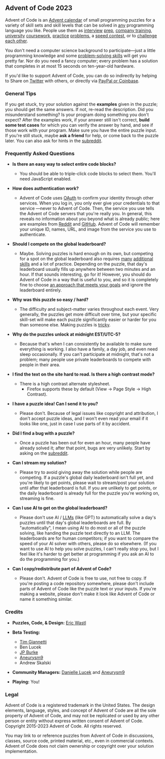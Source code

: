 [](#advent-of-code-2023)Advent of Code 2023
---
Advent of Code is an [Advent calendar](https://en.wikipedia.org/wiki/Advent_calendar)
of small programming puzzles for a variety of skill sets and skill levels that can be solved
in [any](https://github.com/search?q=advent+of+code) programming language you like. 
People use them as 
[interview](https://y3l2n.com/2018/05/09/interview-prep-advent-of-code/)
[prep](https://twitter.com/dznqbit/status/1037607793144938497),
[company training](https://twitter.com/pgoultiaev/status/950805811583963137),
[university](https://gitlab.com/imhoffman/fa19b4-mat3006/wikis/home)
[coursework](https://gribblelab.org/teaching/scicomp2021/index.html),
[practice](https://twitter.com/mrdanielklein/status/936267621468483584)
[problems](https://comp215.blogs.rice.edu/),
a [speed contest](https://adventofcode.com/leaderboard),
or to [challenge each other](https://www.reddit.com/r/adventofcode/search?q=flair%3Aupping&restrict_sr=on).

You don't need a computer science background
to participate—just a little programming knowledge and some 
[problem-solving skills](https://www.reddit.com/r/adventofcode/comments/7kd8jt/what_would_you_say_are_the_minimal_skills_for/dre0uu3/)
will get you pretty far. 
Nor do you need a fancy computer;
every problem has a solution that completes in at most 15 seconds on ten-year-old hardware.

If you'd like to support Advent of Code, 
you can do so indirectly
by helping
to Share on [Twitter](https://twitter.com/intent/tweet?text=Daily+programming+puzzles+at+Advent+of+Code&url=https%3A%2F%2Fadventofcode%2Ecom%2F&related=ericwastl&hashtags=AdventOfCode)
with others, or directly via [PayPal or Coinbase](https://adventofcode.com/2023/support).

### [](#general-tips)General Tips
If you get stuck, try your solution against the **examples** given in the puzzle;
you should get the same answers. 
If not, re-read the description. 
Did you misunderstand something?
Is your program doing something you don't expect?
After the examples work, if your answer still isn't correct,
**build some test cases** for which you can verify the answer by hand,
and see if those work with your program. 
Make sure you have the entire puzzle input. 
If you're still stuck, maybe **ask a friend** for help, 
or come back to the puzzle later. 
You can also ask for hints in the [subreddit](https://www.reddit.com/r/adventofcode/).

### [](#frequently-asked-questions)Frequently Asked Questions

* **Is there an easy way to select entire code blocks?**
  * You should be able to triple-click code blocks to select them. 
  You'll need JavaScript enabled.

* **How does authentication work?** 
  * Advent of Code uses [OAuth](https://en.wikipedia.org/wiki/OAuth)
  to confirm your identity through other services. When you log in,
  you only ever give your credentials to that service —never to Advent of Code.
  Then, the service you use tells the Advent of Code servers that you're really you.
  In general, this reveals no information about you beyond what is already public;
  here are examples from [Reddit](https://api.reddit.com/user/reddit/about)
  and [GitHub](https://api.github.com/users/octocat).
  Advent of Code will remember your unique ID, names, URL,
  and image from the service you use to authenticate.

* **Should I compete on the global leaderboard?**
  * Maybe.
  Solving puzzles is hard enough on its own,
  but competing for a spot on the global leaderboard also requires
  [many](https://blog.vero.site/post/advent-leaderboard) 
  [additional](https://kevinyap.ca/2019/12/going-fast-in-advent-of-code/)
  [skills](https://gist.github.com/mcpower/87427528b9ba5cac6f0c679370789661)
  and a lot of practice.
  Depending on the puzzle, that day's leaderboard usually fills up 
  anywhere between two minutes and an hour.
  If that sounds interesting, go for it!
  However, you should do Advent of Code in a way that is useful to you,
  and so it is completely fine to choose [an approach that 
  meets your goals](https://www.reddit.com/r/adventofcode/comments/e2wjhf/comment/f90ksek/)
  and ignore the leaderboard entirely.

* **Why was this puzzle so easy / hard?**
  * The difficulty and subject-matter varies throughout each event.
  Very generally, the puzzles get more difficult over time,
  but your specific skill-set will make each puzzle significantly easier or harder
  for you than someone else. 
  Making puzzles is [tricky](https://www.reddit.com/r/adventofcode/comments/7idn6k/question_why_does_the_difficulty_vary_so_much/dqy08tk/).

* **Why do the puzzles unlock at midnight EST/UTC-5?**
  * Because that's when I can consistently be available to make sure everything is working.
  I also have a family, a day job, and even need sleep occasionally.
  If you can't participate at midnight, that's not a problem;
  many people use private leaderboards to compete with people in their area.

* **I find the text on the site hard to read. Is there a high contrast mode?**
  * There is a high contrast alternate stylesheet.
    * Firefox supports these by default (View -> Page Style -> High Contrast).

* **I have a puzzle idea! Can I send it to you?** 
  * Please don't. 
  Because of legal issues like copyright and attribution,
  I don't accept puzzle ideas,
  and I won't even read your email if it looks like one,
  just in case I use parts of it by accident.

* **Did I find a bug with a puzzle?**
  * Once a puzzle has been out for even an hour, many people have already solved it;
  after that point, bugs are very unlikely.
  Start by asking on the [subreddit](https://www.reddit.com/r/adventofcode/).

* **Can I stream my solution?**
  * Please try to avoid giving away the solution while people are competing.
  If a puzzle's global daily leaderboard isn't full yet,
  and you're likely to get points, 
  please wait to stream/post your solution until after that leaderboard is full.
  If you are unlikely to get points,
  or the daily leaderboard is already full for the puzzle you're working on,
  streaming is fine.

* **Can I use AI to get on the global leaderboard?**
  * Please don't use AI / [LLMs](https://en.wikipedia.org/wiki/Large_language_model)
  (like GPT) to automatically solve a day's puzzles
  until that day's global leaderboards are full.
  By "automatically", I mean using AI to do most or all of the puzzle solving,
  like handing the puzzle text directly to an LLM.
  The leaderboards are for human competitors;
  if you want to compare the speed of your AI solver with others, please do so elsewhere.
  (If you want to use AI to help you solve puzzles, I can't really stop you,
  but I feel like it's harder to get better at programming 
  if you ask an AI to do the programming for you.)

* **Can I copy/redistribute part of Advent of Code?**
  * Please don't. 
  Advent of Code is free to use, not free to copy. 
  If you're posting a code repository somewhere,
  please don't include parts of Advent of Code like the puzzle text or your inputs.
  If you're making a website, please don't make it look like Advent of Code
  or name it something similar.


### [](#credits)Credits

* **Puzzles, Code, & Design:** [Eric Wastl](http://was.tl/)

* **Beta Testing:**
  * [Tim Giannetti](https://twitter.com/Sr_Giannetti)
  * Ben Lucek
  * [JP Burke](http://thespaceabove.us/)
  * [Aneurysm9](https://twitter.com/Aneurysm9)
  * Andrew Skalski

* **Community Managers:** [Danielle Lucek](https://reddit.com/message/compose/?to=/r/adventofcode)
and [Aneurysm9](https://twitter.com/Aneurysm9)

* **Playing:** You!

### [](#legal)Legal

Advent of Code is a registered trademark in the United States. 
The design elements, language, styles, and concept of Advent of Code are all the sole property of Advent of Code,
and may not be replicated or used by any other person or entity without express written consent of Advent of Code.
Copyright 2015-2023 Advent of Code. 
All rights reserved.

You may link to or reference puzzles from Advent of Code in discussions, classes, source code, printed material, etc.,
even in commercial contexts.
Advent of Code does not claim ownership or copyright over your solution implementation.
